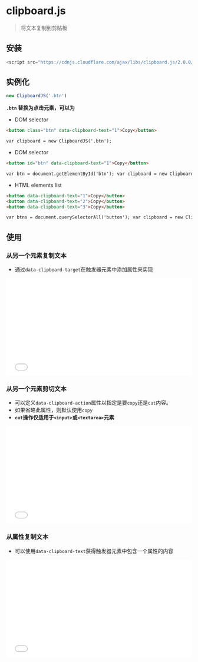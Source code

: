 # clipboard.js

> 将文本复制到剪贴板

## 安装

```js
<script src="https://cdnjs.cloudflare.com/ajax/libs/clipboard.js/2.0.0/clipboard.min.js"></script>
```

## 实例化

```js
new ClipboardJS('.btn')
```

**`.btn` 替换为点击元素，可以为**

- DOM selector

```html
<button class="btn" data-clipboard-text="1">Copy</button>

var clipboard = new ClipboardJS('.btn');
```

- DOM selector

```html
<button id="btn" data-clipboard-text="1">Copy</button>

var btn = document.getElementById('btn'); var clipboard = new ClipboardJS(btn);
```

- HTML elements list

```html
<button data-clipboard-text="1">Copy</button>
<button data-clipboard-text="2">Copy</button>
<button data-clipboard-text="3">Copy</button>

var btns = document.querySelectorAll('button'); var clipboard = new ClipboardJS(btns);
```

## 使用

### 从另一个元素复制文本

- 通过`data-clipboard-target`在触发器元素中添加属性来实现

<iframe height='265' scrolling='no' title='文本复制粘贴（从另一个元素复制文本）' src='//codepen.io/yhb-flydream/embed/bmgYgy/?height=265&theme-id=0&default-tab=js,result' frameborder='no' allowtransparency='true' allowfullscreen='true' style='width: 100%;'>See the Pen <a href='https://codepen.io/yhb-flydream/pen/bmgYgy/'>文本复制粘贴（从另一个元素复制文本）</a> by Elan Bin (<a href='https://codepen.io/yhb-flydream'>@yhb-flydream</a>) on <a href='https://codepen.io'>CodePen</a>.
</iframe>

### 从另一个元素剪切文本

- 可以定义`data-clipboard-action`属性以指定是要`copy`还是`cut`内容。
- 如果省略此属性，则默认使用`copy`
- **`cut`操作仅适用于`<input>`或`<textarea>`元素**

<iframe height='265' scrolling='no' title='文本复制粘贴（从另一个元素剪切文本）' src='//codepen.io/yhb-flydream/embed/Bqpmwe/?height=265&theme-id=0&default-tab=html,result' frameborder='no' allowtransparency='true' allowfullscreen='true' style='width: 100%;'>See the Pen <a href='https://codepen.io/yhb-flydream/pen/Bqpmwe/'>文本复制粘贴（从另一个元素剪切文本）</a> by Elan Bin (<a href='https://codepen.io/yhb-flydream'>@yhb-flydream</a>) on <a href='https://codepen.io'>CodePen</a>.
</iframe>

### 从属性复制文本

- 可以使用`data-clipboard-text`获得触发器元素中包含一个属性的内容

<iframe height='265' scrolling='no' title='文本复制粘贴（从属性复制文本）' src='//codepen.io/yhb-flydream/embed/XxpVdE/?height=265&theme-id=0&default-tab=js,result' frameborder='no' allowtransparency='true' allowfullscreen='true' style='width: 100%;'>See the Pen <a href='https://codepen.io/yhb-flydream/pen/XxpVdE/'>文本复制粘贴（从属性复制文本）</a> by Elan Bin (<a href='https://codepen.io/yhb-flydream'>@yhb-flydream</a>) on <a href='https://codepen.io'>CodePen</a>.
</iframe>
